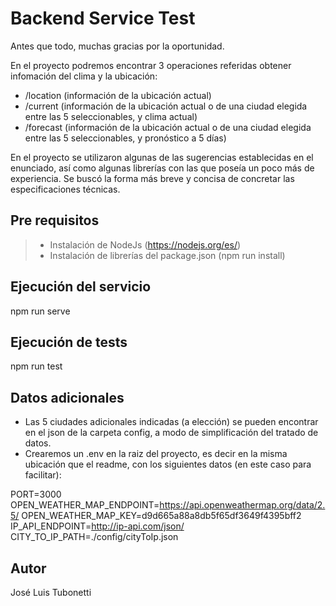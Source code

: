 # Backend Service Test

Antes que todo, muchas gracias por la oportunidad.

En el proyecto podremos encontrar 3 operaciones referidas obtener infomación del clima y la ubicación:
- /location (información de la ubicación actual)
- /current (información de la ubicación actual o de una ciudad elegida entre las 5 seleccionables, y clima actual)
- /forecast (información de la ubicación actual o de una ciudad elegida entre las 5 seleccionables, y pronóstico a 5 días)

En el proyecto se utilizaron algunas de las sugerencias establecidas en el enunciado, así como algunas librerías con las que poseía un poco más de experiencia.
Se buscó la forma más breve y concisa de concretar las especificaciones técnicas.

## Pre requisitos
> - Instalación de NodeJs (https://nodejs.org/es/)
> - Instalación de librerías del package.json (npm run install)

## Ejecución del servicio
npm run serve

## Ejecución de tests
npm run test

## Datos adicionales
- Las 5 ciudades adicionales indicadas (a elección) se pueden encontrar en el json de la carpeta config, a modo de simplificación del tratado de datos.
- Crearemos un .env en la raiz del proyecto, es decir en la misma ubicación que el readme, con los siguientes datos (en este caso para facilitar):

PORT=3000
OPEN_WEATHER_MAP_ENDPOINT=https://api.openweathermap.org/data/2.5/
OPEN_WEATHER_MAP_KEY=d9d665a88a8db5f65df3649f4395bff2
IP_API_ENDPOINT=http://ip-api.com/json/
CITY_TO_IP_PATH=./config/cityToIp.json

## Autor
José Luis Tubonetti